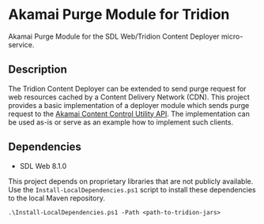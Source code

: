# Akamai Purge Module for Tridion

Akamai Purge Module for the SDL Web/Tridion Content Deployer micro-service.

## Description

The Tridion Content Deployer can be extended to send purge request for web resources cached by a Content Delivery Network (CDN). This project provides a basic implementation of a deployer module which sends purge request to the [Akamai Content Control Utility API][1]. The implementation can be used as-is or serve as an example how to implement such clients.

## Dependencies

* SDL Web 8.1.0 

This project depends on proprietary libraries that are not publicly available. Use the `Install-LocalDependencies.ps1` script to install these dependencies to the local Maven repository.

	.\Install-LocalDependencies.ps1 -Path <path-to-tridion-jars> 


[1]: https://developer.akamai.com/api/purge/ccu-v2/overview.html
